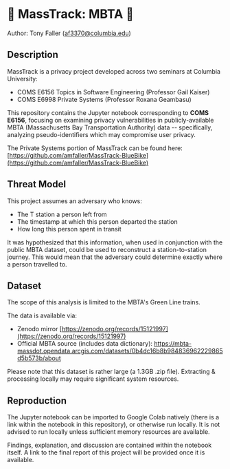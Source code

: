 # 🚃 MassTrack: MBTA 🚃
Author: Tony Faller (af3370@columbia.edu)

## Description
MassTrack is a privacy project developed across two seminars at Columbia University:
* COMS E6156 Topics in Software Engineering (Professor Gail Kaiser)
* COMS E6998 Private Systems (Professor Roxana Geambasu)

This repository contains the Jupyter notebook corresponding to **COMS E6156**, focusing on examining privacy vulnerabilities in publicly-available MBTA (Massachusetts Bay Transportation Authority) data -- specifically, analyzing pseudo-identifiers which may compromise user privacy.

The Private Systems portion of MassTrack can be found here: [https://github.com/amfaller/MassTrack-BlueBike](https://github.com/amfaller/MassTrack-BlueBike)

## Threat Model
This project assumes an adversary who knows:
* The T station a person left from
* The timestamp at which this person departed the station
* How long this person spent in transit

It was hypothesized that this information, when used in conjunction with the public MBTA dataset, could be used to reconstruct a station-to-station journey. This would mean that the adversary could determine exactly where a person travelled to.

## Dataset
The scope of this analysis is limited to the MBTA's Green Line trains.

The data is available via:
* Zenodo mirror [https://zenodo.org/records/15121997](https://zenodo.org/records/15121997)
* Official MBTA source (includes data dictionary): [https://mbta-massdot.opendata.arcgis.com/datasets/0b4dc16b8b984836962229865d5b573b/about
](https://mbta-massdot.opendata.arcgis.com/datasets/0b4dc16b8b984836962229865d5b573b/about)

Please note that this dataset is rather large (a 1.3GB .zip file). Extracting & processing locally may require significant system resources.

## Reproduction
The Jupyter notebook can be imported to Google Colab natively (there is a link within the notebook in this repository), or otherwise run locally. It is not advised to run locally unless sufficient memory resources are available.

Findings, explanation, and discussion are contained within the notebook itself. A link to the final report of this project will be provided once it is available.
